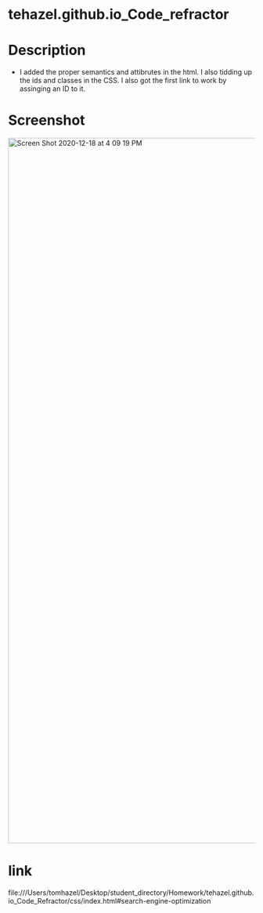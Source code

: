 # tehazel.github.io_Code_refractor

# Description

* I added the proper semantics and attibrutes in the html.
 I also tidding up the ids and classes in the CSS. I also got 
 the first link to work by assinging an ID to it. 

 # Screenshot
<img width="1439" alt="Screen Shot 2020-12-18 at 4 09 19 PM" src="https://user-images.githubusercontent.com/73834201/102695686-8687ca00-41ee-11eb-8c06-3f71902418f5.png">


# link

file:///Users/tomhazel/Desktop/student_directory/Homework/tehazel.github.io_Code_Refractor/css/index.html#search-engine-optimization